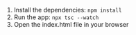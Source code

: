 1. Install the dependencies: `npm install`
2. Run the app: `npx tsc --watch`
3. Open the index.html file in your browser